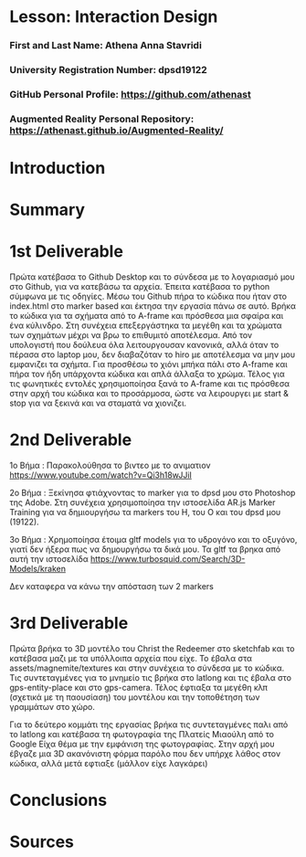 # Lesson: Interaction Design

### First and Last Name: Athena Anna Stavridi
### University Registration Number: dpsd19122
### GitHub Personal Profile: https://github.com/athenast
### Augmented Reality Personal Repository: https://athenast.github.io/Augmented-Reality/

# Introduction

# Summary


# 1st Deliverable
Πρώτα κατέβασα το Github Desktop και το σύνδεσα με το λογαριασμό μου στο Github, για να κατεβάσω τα αρχεία. Έπειτα κατέβασα το python σύμφωνα με τις οδηγίες. Μέσω του Github πήρα το κώδικα που ήταν στο index.html στο marker based και έκτησα την εργασία πάνω σε αυτό. 
Βρήκα το κώδικα για τα σχήματα από το  A-frame και πρόσθεσα μια σφαίρα και ένα κύλινδρο. Στη συνέχεια επεξεργάστηκα τα μεγέθη και τα χρώματα των σχημάτων μέχρι να βρω το επιθυμιτό αποτέλεσμα. Από τον υπολογιστή που δούλευα όλα λειτουργουσαν κανονικά, αλλά όταν το πέρασα στο laptop μου, δεν διαβαζόταν το hiro με αποτέλεσμα να μην μου εμφανιζει τα σχήμτα. 
Για προσθέσω το χιόνι μπήκα πάλι στο A-frame και πήρα τον ήδη υπάρχοντα κώδικα και απλά άλλαξα το χρώμα.
Τέλος για τις φωνητικές εντολές χρησιμοποίησα ξανά το A-frame και τις πρόσθεσα στην αρχή του κώδικα και το προσάρμοσα, ώστε να λειρουργει με start & stop για να ξεκινά και να σταματά να χιονιζει.


# 2nd Deliverable
1o Βήμα : Παρακολούθησα το βιντεο με το ανιματιον https://www.youtube.com/watch?v=Qi3h18wJJiI 

2ο Βήμα : Ξεκίνησα φτιάχνοντας το marker για το dpsd μου στο Photoshop της Adobe. Στη συνέχεια χρησιμοποίησα την ιστοσελίδα AR.js Marker Training για να δημιουργήσω τα markers του Η, του Ο και του dpsd μου (19122). 

3ο Βήμα : Χρημοποίησα έτοιμα gltf models για το υδρογόνο και το οξυγόνο, γιατί δεν ήξερα πως να δημουργήσω τα δικά μου. Τα gltf τα βρηκα από αυτή την ιστοσελίδα https://www.turbosquid.com/Search/3D-Models/kraken

Δεν καταφερα να κάνω την απόσταση των 2 markers 


# 3rd Deliverable 
Πρώτα βρήκα το 3D μοντέλο του Christ the Redeemer στο sketchfab και το κατέβασα μαζι με τα υπόλλοιπα αρχεία που είχε.
Το έβαλα στα assets/magnemite/textures και στην συνέχεια το σύνδεσα με το κώδικα.
Τις συντεταγμένες για το μνημείο τις βρήκα στο latlong και τις έβαλα στο gps-entity-place και στο gps-camera.
Τέλος έφτιαξα τα μεγέθη κλπ (σχετικά με τη παουσίαση) του μοντέλου και την τοποθέτηση των γραμμάτων στο χώρο.


Για το δεύτερο κομμάτι της εργασίας βρήκα τις συντεταγμένες παλι από το latlong και κατέβασα τη φωτογραφία της Πλατείς Μιαούλη από το Google 
Είχα θέμα με την εμφάνιση της φωτογραφίας. Στην αρχή μου έβγαζε μια 3D ακανόνιστη φόρμα παρόλο που δεν υπήρχε λάθος στον κώδικα, αλλά μετά εφτιαξε (μάλλον είχε λαγκάρει) 
# Conclusions


# Sources
